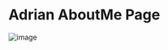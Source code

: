 # Adrian AboutMe Page

![image](https://github.com/user-attachments/assets/a6f39d1b-2374-4b9d-bb9c-70bcf72fca68)

